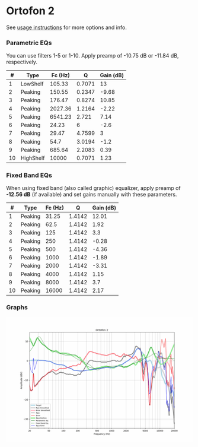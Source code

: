 # Ortofon 2
See [usage instructions](https://github.com/jaakkopasanen/AutoEq#usage) for more options and info.

### Parametric EQs
You can use filters 1-5 or 1-10. Apply preamp of -10.75 dB or -11.84 dB, respectively.

|   # | Type      |   Fc (Hz) |      Q |   Gain (dB) |
|-----|-----------|-----------|--------|-------------|
|   1 | LowShelf  |    105.33 | 0.7071 |       13    |
|   2 | Peaking   |    150.55 | 0.2347 |       -9.68 |
|   3 | Peaking   |    176.47 | 0.8274 |       10.85 |
|   4 | Peaking   |   2027.36 | 1.2164 |       -2.22 |
|   5 | Peaking   |   6541.23 | 2.721  |        7.14 |
|   6 | Peaking   |     24.23 | 6      |       -2.6  |
|   7 | Peaking   |     29.47 | 4.7599 |        3    |
|   8 | Peaking   |     54.7  | 3.0194 |       -1.2  |
|   9 | Peaking   |    685.64 | 2.2083 |        0.39 |
|  10 | HighShelf |  10000    | 0.7071 |        1.23 |

### Fixed Band EQs
When using fixed band (also called graphic) equalizer, apply preamp of **-12.56 dB** (if available) and set gains manually with these parameters.

|   # | Type    |   Fc (Hz) |      Q |   Gain (dB) |
|-----|---------|-----------|--------|-------------|
|   1 | Peaking |     31.25 | 1.4142 |       12.01 |
|   2 | Peaking |     62.5  | 1.4142 |        1.92 |
|   3 | Peaking |    125    | 1.4142 |        3.3  |
|   4 | Peaking |    250    | 1.4142 |       -0.28 |
|   5 | Peaking |    500    | 1.4142 |       -4.36 |
|   6 | Peaking |   1000    | 1.4142 |       -1.89 |
|   7 | Peaking |   2000    | 1.4142 |       -3.31 |
|   8 | Peaking |   4000    | 1.4142 |        1.15 |
|   9 | Peaking |   8000    | 1.4142 |        3.7  |
|  10 | Peaking |  16000    | 1.4142 |        2.17 |

### Graphs
![](./Ortofon%202.png)
